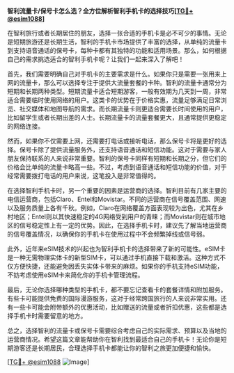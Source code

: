**智利流量卡/保号卡怎么选？全方位解析智利手机卡的选择技巧[[TG💪+ @esim1088](https://t.me/s/esim1088)]**

在智利旅行或者长期居住的朋友，选择一张合适的手机卡是必不可少的事情。无论是短期旅游还是长期生活，智利的手机卡市场提供了丰富的选择，从单纯的流量卡到支持语音通话的保号卡，每种卡都有其独特的功能和适用场景。那么，如何根据自己的需求挑选适合的智利手机卡呢？让我们一起来深入了解吧！

首先，我们需要明确自己对手机卡的主要需求是什么。如果你只是需要一张用来上网的流量卡，那么可以选择专注于提供大流量套餐的卡种。智利的流量卡通常分为短期和长期两种类型。短期流量卡适合短期游客，一般有效期为几天到一周，非常适合需要临时使用网络的用户。这类卡的优势在于价格实惠，流量足够满足日常浏览、社交媒体和地图导航的需求。而长期流量卡则更适合需要长时间使用的用户，比如留学生或者长期出差的人士。长期流量卡的流量套餐更大，且通常提供更稳定的网络连接。

然而，如果你不仅需要上网，还需要打电话或接听电话，那么保号卡将是更好的选择。保号卡除了提供流量服务外，还支持语音通话和短信功能。这对于需要与家人朋友保持联系的人来说非常重要。智利的保号卡同样有短期和长期之分，但它们的价格会比单纯的流量卡略高一些。不过，考虑到语音通话和短信功能的价值，对于经常需要拨打电话的用户来说，这笔投入是非常值得的。

在选择智利手机卡时，另一个重要的因素是运营商的选择。智利目前有几家主要的电信运营商，包括Claro、Entel和Movistar。不同的运营商在信号覆盖范围、网速以及服务质量上各有千秋。例如，Claro在网络覆盖方面表现较为出色，尤其在乡村地区；Entel则以其快速稳定的4G网络受到用户的青睐；而Movistar则在城市地区的信号稳定性上有一定的优势。因此，在选择手机卡时，建议先了解当地运营商的信号覆盖情况，以确保你的手机卡在使用过程中不会频繁掉线或信号弱。

此外，近年来eSIM技术的兴起也为智利手机卡的选择带来了新的可能性。eSIM卡是一种无需物理实体卡的新型SIM卡，可以通过手机直接下载和激活。这种方式不仅方便快捷，还能避免因丢失实体卡带来的麻烦。如果你的手机支持eSIM功能，不妨考虑使用eSIM卡来简化你的手机卡管理流程。

最后，无论你选择哪种类型的手机卡，都不要忘记查看卡的套餐详情和附加服务。有些卡可能提供免费的国际漫游服务，这对于经常跨国旅行的人来说非常实用。还有一些卡可能会附带额外的优惠活动，比如赠送的流量或者折扣优惠，这些都是选择手机卡时需要留意的地方。

总之，选择智利的流量卡或保号卡需要综合考虑自己的实际需求、预算以及当地的运营商情况。希望这篇文章能帮助你在智利找到最适合自己的手机卡！无论你是短期游客还是长期居民，合理选择手机卡都能让你的智利之旅更加便捷和愉快。

[[TG💪+ @esim1088](https://t.me/s/esim1088) ![Image](https://i.postimg.cc/4NQfJmqS/Snipaste-2025-05-13-00-14-12.png)]